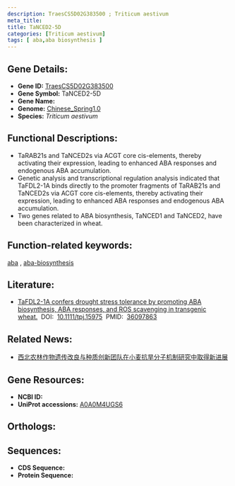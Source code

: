 ```yaml
---
description: TraesCS5D02G383500 ; Triticum aestivum
meta_title:
title: TaNCED2-5D
categories: [Triticum aestivum]
tags: [ aba,aba biosynthesis ]
---
```


## Gene Details:
- **Gene ID:**	[TraesCS5D02G383500](https://ensembl.gramene.org/Triticum_aestivum/Gene/Summary?g=TraesCS5D02G383500)
- **Gene Symbol:** TaNCED2-5D
- **Gene Name:** 
- **Genome:** [Chinese_Spring1.0](https://ensembl.gramene.org/Triticum_aestivum/Info/Index)
- **Species:** *Triticum aestivum*

## Functional Descriptions:
   - TaRAB21s and TaNCED2s via ACGT core cis-elements, thereby activating their expression, leading to enhanced ABA responses and endogenous ABA accumulation.
   - Genetic analysis and transcriptional regulation analysis indicated that TaFDL2-1A binds directly to the promoter fragments of TaRAB21s and TaNCED2s via ACGT core cis-elements, thereby activating their expression, leading to enhanced ABA responses and endogenous ABA accumulation.
   - Two genes related to ABA biosynthesis, TaNCED1 and TaNCED2, have been characterized in wheat.

## Function-related keywords:
[aba](/tags/aba/)&nbsp;,&nbsp;[aba-biosynthesis](/tags/aba-biosynthesis/)

## Literature:
   - [TaFDL2-1A confers drought stress tolerance by promoting ABA biosynthesis, ABA responses, and ROS scavenging in transgenic wheat.]( https://onlinelibrary.wiley.com/doi/10.1111/tpj.15975)&nbsp;&nbsp;DOI:&nbsp;&nbsp;[10.1111/tpj.15975](https://onlinelibrary.wiley.com/doi/10.1111/tpj.15975)&nbsp;&nbsp;PMID:&nbsp;&nbsp;[36097863](https://pubmed.ncbi.nlm.nih.gov/36097863/)

## Related News:
   - [西北农林作物遗传改良与种质创新团队在小麦抗旱分子机制研究中取得新进展](https://mp.weixin.qq.com/s?__biz=MzIyOTY2NDYyNQ==&mid=2247553679&idx=4&sn=1841361e80fc7d3a4cbec63da246d202&chksm=e8bd6091dfcae9870d6d666692a282f7ed858672b9b4b116ba4b026e20ec507ab09f1b746e9e&scene=27#wechat_redirect)

## Gene Resources:
- **NCBI ID:**  [](https://www.ncbi.nlm.nih.gov/gene/?term=)
- **UniProt accessions:** [A0A0M4UGS6](https://www.uniprot.org/uniprotkb/A0A0M4UGS6/entry)

## Orthologs:

## Sequences:
- **CDS Sequence:**
- **Protein Sequence:**
